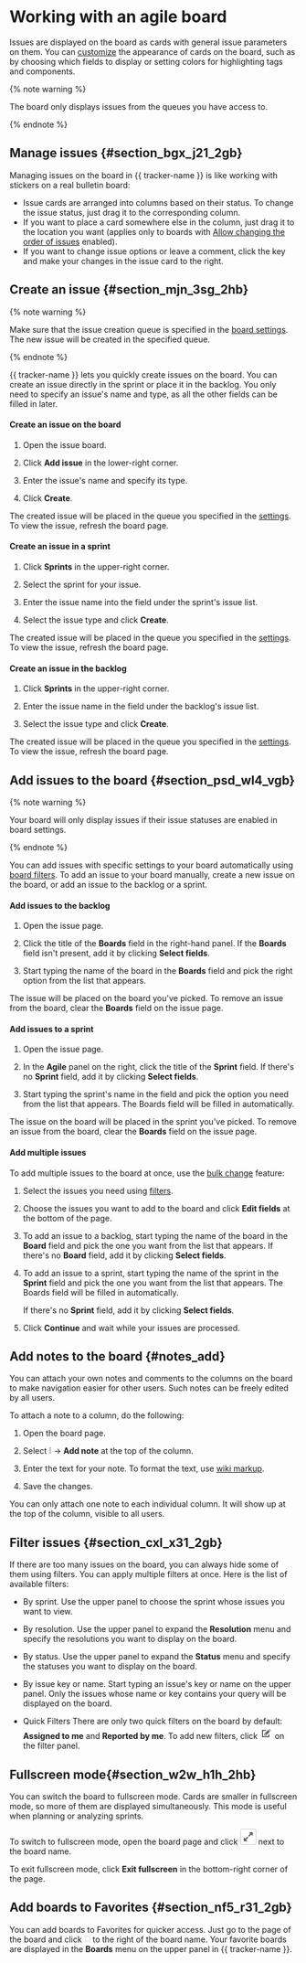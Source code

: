 # Working with an agile board

Issues are displayed on the board as cards with general issue parameters on them. You can [customize](../manager/edit-agile-board.md#sec_layout) the appearance of cards on the board, such as by choosing which fields to display or setting colors for highlighting tags and components.

{% note warning %}

The board only displays issues from the queues you have access to.

{% endnote %}

## Manage issues {#section_bgx_j21_2gb}

Managing issues on the board in {{ tracker-name }} is like working with stickers on a real bulletin board:

- Issue cards are arranged into columns based on their status. To change the issue status, just drag it to the corresponding column.
- If you want to place a card somewhere else in the column, just drag it to the location you want (applies only to boards with [Allow changing the order of issues](../manager/edit-agile-board.md#board-settings) enabled).
- If you want to change issue options or leave a comment, click the key and make your changes in the issue card to the right.

## Create an issue {#section_mjn_3sg_2hb}

{% note warning %}

Make sure that the issue creation queue is specified in the [board settings](../manager/edit-agile-board.md#board-settings). The new issue will be created in the specified queue.

{% endnote %}

{{ tracker-name }}  lets you quickly create issues on the board. You can create an issue directly in the sprint or place it in the backlog. You only need to specify an issue's name and type, as all the other fields can be filled in later.

#### Create an issue on the board

1. Open the issue board.

1. Click **Add issue** in the lower-right corner.

1. Enter the issue's name and specify its type.

1. Click **Create**.

The created issue will be placed in the queue you specified in the [settings](../manager/edit-agile-board.md#section_ft1_3l3_3z). To view the issue, refresh the board page.

#### Create an issue in a sprint

1. Click **Sprints** in the upper-right corner.

1. Select the sprint for your issue.

1. Enter the issue name into the field under the sprint's issue list.

1. Select the issue type and click **Create**.

The created issue will be placed in the queue you specified in the [settings](../manager/edit-agile-board.md#section_ft1_3l3_3z). To view the issue, refresh the board page.

#### Create an issue in the backlog

1. Click **Sprints** in the upper-right corner.

1. Enter the issue name in the field under the backlog's issue list.

1. Select the issue type and click **Create**.

The created issue will be placed in the queue you specified in the [settings](../manager/edit-agile-board.md#section_ft1_3l3_3z). To view the issue, refresh the board page.

## Add issues to the board {#section_psd_wl4_vgb}

{% note warning %}

Your board will only display issues if their issue statuses are enabled in board settings.

{% endnote %}

You can add issues with specific settings to your board automatically using [board filters](../manager/edit-agile-board.md#row_oqh_1j2_wgb). To add an issue to your board manually, create a new issue on the board, or add an issue to the backlog or a sprint.

#### Add issues to the backlog

1. Open the issue page.

1. Click the title of the **Boards** field in the right-hand panel. If the **Boards** field isn't present, add it by clicking **Select fields**.

1. Start typing the name of the board in the **Boards** field and pick the right option from the list that appears.

The issue will be placed on the board you've picked. To remove an issue from the board, clear the **Boards** field on the issue page.

#### Add issues to a sprint

1. Open the issue page.

1. In the **Agile** panel on the right, click the title of the **Sprint** field. If there's no **Sprint** field, add it by clicking **Select fields**.

1. Start typing the sprint's name in the field and pick the option you need from the list that appears. The Boards field will be filled in automatically.

The issue on the board will be placed in the sprint you've picked. To remove an issue from the board, clear the **Boards** field on the issue page.

#### Add multiple issues

To add multiple issues to the board at once, use the [bulk change](../manager/bulk-change.md) feature:

1. Select the issues you need using [filters](../user/filters.md).

1. Choose the issues you want to add to the board and click **Edit fields** at the bottom of the page.

1. To add an issue to a backlog, start typing the name of the board in the **Board** field and pick the one you want from the list that appears. If there's no **Board** field, add it by clicking **Select fields**.

1. To add an issue to a sprint, start typing the name of the sprint in the **Sprint** field and pick the one you want from the list that appears. The Boards field will be filled in automatically.

    If there's no **Sprint** field, add it by clicking **Select fields**.

1. Click **Continue** and wait while your issues are processed.

## Add notes to the board {#notes_add}

You can attach your own notes and comments to the columns on the board to make navigation easier for other users. Such notes can be freely edited by all users.

To attach a note to a column, do the following:

1. Open the board page.

1. Select ![](../../_assets/tracker/icon-dots.png) → **Add note** at the top of the column.

1. Enter the text for your note. To format the text, use [wiki markup](wiki-markup.md).

1. Save the changes.

You can only attach one note to each individual column. It will show up at the top of the column, visible to all users.

## Filter issues {#section_cxl_x31_2gb}

If there are too many issues on the board, you can always hide some of them using filters. You can apply multiple filters at once. Here is the list of available filters:

- By sprint. Use the upper panel to choose the sprint whose issues you want to view.

- By resolution. Use the upper panel to expand the **Resolution** menu and specify the resolutions you want to display on the board.

- By status. Use the upper panel to expand the **Status** menu and specify the statuses you want to display on the board.

- By issue key or name. Start typing an issue's key or name on the upper panel. Only the issues whose name or key contains your query will be displayed on the board.

- Quick Filters There are only two quick filters on the board by default: **Assigned to me** and **Reported by me**. To add new filters, click ![](../../_assets/tracker/edit-agile.png) on the filter panel.

## Fullscreen mode{#section_w2w_h1h_2hb}

You can switch the board to fullscreen mode. Cards are smaller in fullscreen mode, so more of them are displayed simultaneously. This mode is useful when planning or analyzing sprints.

To switch to fullscreen mode, open the board page and click ![](../../_assets/tracker/fullscreen-agile.png) next to the board name.

To exit fullscreen mode, click **Exit fullscreen** in the bottom-right corner of the page.

## Add boards to Favorites {#section_nf5_r31_2gb}

You can add boards to Favorites for quicker access. Just go to the page of the board and click ![](../../_assets/tracker/add-to-favorites.png) to the right of the board name. Your favorite boards are displayed in the **Boards** menu on the upper panel in {{ tracker-name }}.



